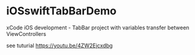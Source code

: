# iOSswiftTabBarDemo
xCode iOS development - TabBar project with variables transfer between ViewControllers

see tuturial 
https://youtu.be/4ZW2Ejcxdbg
